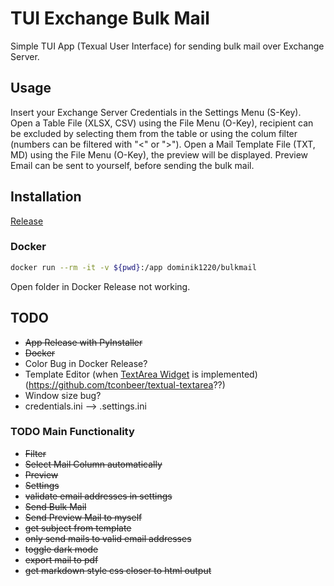 # TUI Exchange Bulk Mail

Simple TUI App (Texual User Interface) for sending bulk mail over Exchange Server.

## Usage

Insert your Exchange Server Credentials in the Settings Menu (S-Key).
Open a Table File (XLSX, CSV) using the File Menu (O-Key), recipient can be excluded by selecting them from the table
or using the colum filter (numbers can be filtered with "<" or ">").
Open a Mail Template File (TXT, MD) using the File Menu (O-Key), the preview will be displayed. Preview Email can be
sent to yourself, before sending the bulk mail.

## Installation

[Release](/releases)

### Docker

```bash
docker run --rm -it -v ${pwd}:/app dominik1220/bulkmail
```
Open folder in Docker Release not working.

## TODO

- ~~App Release with PyInstaller~~
- ~~Docker~~
- Color Bug in Docker Release?
- Template Editor (when [TextArea Widget](https://textual.textualize.io/roadmap/) is implemented) (https://github.com/tconbeer/textual-textarea??)
- Window size bug?
- credentials.ini --> .settings.ini

### TODO Main Functionality

- ~~Filter~~
- ~~Select Mail Column automatically~~
- ~~Preview~~
- ~~Settings~~
- ~~validate email addresses in settings~~
- ~~Send Bulk Mail~~
- ~~Send Preview Mail to myself~~
- ~~get subject from template~~
- ~~only send mails to valid email addresses~~
- ~~toggle dark mode~~
- ~~export mail to pdf~~
- ~~get markdown style css closer to html output~~

